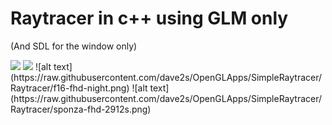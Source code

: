 # Raytracer in c++ using GLM only
(And SDL for the window only)

<img src="Raytracer/f16-fhd-night.png">
<img src="Raytracer/sponza-fhd-2912s.png">
![alt text](https://raw.githubusercontent.com/dave2s/OpenGLApps/SimpleRaytracer/Raytracer/f16-fhd-night.png)
![alt text](https://raw.githubusercontent.com/dave2s/OpenGLApps/SimpleRaytracer/Raytracer/sponza-fhd-2912s.png)
